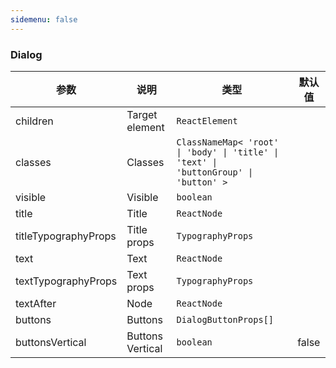 ```yaml
---
sidemenu: false
---
```


### Dialog

| 参数	|说明	|类型	|默认值
| --- | --- | --- | ---
| children | Target element | `ReactElement` |
| classes | Classes | `ClassNameMap< 'root' \| 'body' \| 'title' \| 'text' \| 'buttonGroup' \| 'button' >` |
| visible | Visible | `boolean` |
| title | Title | `ReactNode` |
| titleTypographyProps | Title props | `TypographyProps` |
| text | Text | `ReactNode` |
| textTypographyProps | Text props | `TypographyProps` |
| textAfter | Node | `ReactNode` |
| buttons | Buttons | `DialogButtonProps[]` |
| buttonsVertical | Buttons Vertical | `boolean` | false
